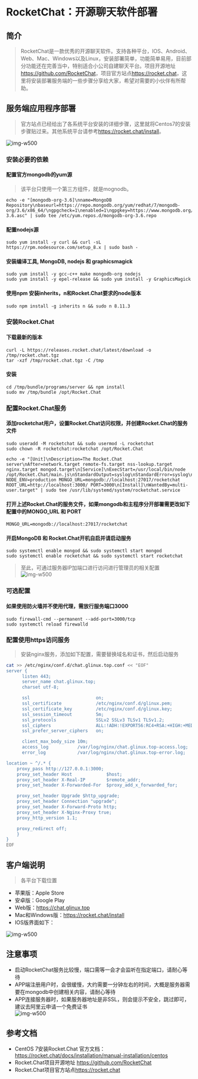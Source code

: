 # RocketChat：开源聊天软件部署

## 简介  
> RocketChat是一款优秀的开源聊天软件。支持各种平台，IOS、Android、Web、Mac、Windows以及Linux，安装部署简单，功能简单易用，目前部分功能还在完善当中，特别适合小公司自建聊天平台。项目开源地址 <https://github.com/RocketChat>，项目官方站点<https://rocket.chat>，这里将安装部署服务端的一些步骤分享给大家，希望对需要的小伙伴有所帮助。

## 服务端应用程序部署  
> 官方站点已经给出了各系统平台安装的详细步骤，这里就将Centos7的安装步骤贴过来。其他系统平台请参考<https://rocket.chat/install>。 

![img-w500](/images/201812261659.png) 
### 安装必要的依赖
#### 配置官方mongodb的yum源
> 该平台只使用一个第三方组件，就是mognodb。

```
echo -e "[mongodb-org-3.6]\nname=MongoDB Repository\nbaseurl=https://repo.mongodb.org/yum/redhat/7/mongodb-org/3.6/x86_64/\ngpgcheck=1\nenabled=1\ngpgkey=https://www.mongodb.org/static/pgp/server-3.6.asc" | sudo tee /etc/yum.repos.d/mongodb-org-3.6.repo
```

#### 配置nodejs源
```sudo yum install -y curl && curl -sL https://rpm.nodesource.com/setup_8.x | sudo bash -```

#### 安装编译工具, MongoDB, nodejs 和 graphicsmagick
```
sudo yum install -y gcc-c++ make mongodb-org nodejs  
sudo yum install -y epel-release && sudo yum install -y GraphicsMagick  
```
#### 使用npm 安装inherits，n和Rocket.Chat要求的node版本
```sudo npm install -g inherits n && sudo n 8.11.3```
### 安装Rocket.Chat
#### 下载最新的版本
```
curl -L https://releases.rocket.chat/latest/download -o /tmp/rocket.chat.tgz
tar -xzf /tmp/rocket.chat.tgz -C /tmp
```
#### 安装
```
cd /tmp/bundle/programs/server && npm install
sudo mv /tmp/bundle /opt/Rocket.Chat
```
### 配置Rocket.Chat服务
#### 添加rocketchat用户，设置Rocket.Chat访问权限，并创建Rocket.Chat的服务文件
```
sudo useradd -M rocketchat && sudo usermod -L rocketchat
sudo chown -R rocketchat:rocketchat /opt/Rocket.Chat
```
```
echo -e "[Unit]\nDescription=The Rocket.Chat server\nAfter=network.target remote-fs.target nss-lookup.target nginx.target mongod.target\n[Service]\nExecStart=/usr/local/bin/node /opt/Rocket.Chat/main.js\nStandardOutput=syslog\nStandardError=syslog\nSyslogIdentifier=rocketchat\nUser=rocketchat\nEnvironment=LD_PRELOAD=/opt/Rocket.Chat/programs/server/npm/node_modules/sharp/vendor/lib/libz.so NODE_ENV=production MONGO_URL=mongodb://localhost:27017/rocketchat ROOT_URL=http://localhost:3000/ PORT=3000\n[Install]\nWantedBy=multi-user.target" | sudo tee /usr/lib/systemd/system/rocketchat.service
```
#### 打开上述Rocket.Chat的服务文件，如果mongodb和主程序分开部署需更改如下配置中的MONGO_URL 和 PORT
```MONGO_URL=mongodb://localhost:27017/rocketchat```

#### 开启MongoDB 和 Rocket.Chat开机自启并请启动服务
```
sudo systemctl enable mongod && sudo systemctl start mongod
sudo systemctl enable rocketchat && sudo systemctl start rocketchat
```
> 至此，可通过服务器IP加端口进行访问进行管理员的相关配置  
![img-w500](/images/201812261802.png) 

### 可选配置
#### 如果使用防火墙并不使用代理，需放行服务端口3000
```
sudo firewall-cmd --permanent --add-port=3000/tcp
sudo systemctl reload firewalld
```

### 配置使用https访问服务
> 安装nginx服务，添加如下配置，需要替换域名和证书，然后启动服务
```bash
cat >> /etc/nginx/conf.d/chat.glinux.top.conf << "EOF"
server {
      listen 443;
      server_name chat.glinux.top;
      charset utf-8;

      ssl                         on;
      ssl_certificate             /etc/nginx/conf.d/glinux.pem;
      ssl_certificate_key         /etc/nginx/conf.d/glinux.key;
      ssl_session_timeout         5m;
      ssl_protocols               SSLv2 SSLv3 TLSv1 TLSv1.2;
      ssl_ciphers                 ALL:!ADH:!EXPORT56:RC4+RSA:+HIGH:+MEDIUM:+LOW:+SSLv2:+EXP;
      ssl_prefer_server_ciphers   on;

      client_max_body_size 10m;
      access_log           /var/log/nginx/chat.glinux.top-access.log;
      error_log            /var/log/nginx/chat.glinux.top-error.log;

location ~ ^/.* {
    proxy_pass http://127.0.0.1:3000;
    proxy_set_header Host             $host;
    proxy_set_header X-Real-IP        $remote_addr;
    proxy_set_header X-Forwarded-For  $proxy_add_x_forwarded_for;

    proxy_set_header Upgrade $http_upgrade;
    proxy_set_header Connection "upgrade";
    proxy_set_header X-Forward-Proto http;
    proxy_set_header X-Nginx-Proxy true;
    proxy_http_version 1.1;

    proxy_redirect off;
	}
}
EOF
```

## 客户端说明
> 各平台下载位置  

+ 苹果版：Apple Store
+ 安卓版：Google Play
+ Web版：<https://chat.glinux.top>
+ Mac和Windows版：<https://rocket.chat/install>
+ IOS版界面如下：  

![img-w500](/images/201812261845.png)

## 注意事项
+ 启动RocketChat服务比较慢，端口需等一会才会监听在指定端口，请耐心等待
+ APP端注册用户时，会很缓慢，大约需要一分钟左右的时间，大概是服务器需要在mongodb中创建相关内容，请耐心等待
+ APP连接服务器时，如果服务器地址是非SSL，则会提示不安全，跳过即可，建议去阿里云申请一个免费证书  
![img-w500](/images/201812261806.png)


## 参考文档

+ CentOS 7安装Rocket.Chat 官方文档：<https://rocket.chat/docs/installation/manual-installation/centos>
+ Rocket.Chat项目开源地址 <https://github.com/RocketChat>
+ Rocket.Chat项目官方站点<https://rocket.chat>
